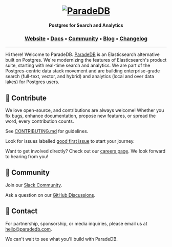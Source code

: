 <h1 align="center">
  <a href="https://paradedb.com"><img src="https://github.com/paradedb/paradedb/raw/dev/docs/logo/readme.svg" alt="ParadeDB"></a>
<br>
</h1>

<p align="center">
  <b>Postgres for Search and Analytics</b> <br />
</p>

<h3 align="center">
  <a href="https://paradedb.com">Website</a> &bull;
  <a href="https://docs.paradedb.com">Docs</a> &bull;
  <a href="https://join.slack.com/t/paradedbcommunity/shared_invite/zt-2lkzdsetw-OiIgbyFeiibd1DG~6wFgTQ">Community</a> &bull;
  <a href="https://paradedb.com/blog">Blog</a> &bull;
  <a href="https://docs.paradedb.com/changelog/">Changelog</a>
</h3>

---

Hi there! Welcome to ParadeDB. [ParadeDB](https://paradedb.com) is an Elasticsearch alternative built on Postgres. We're modernizing the features of Elasticsearch's product suite, starting with real-time search and analytics. We are part of the Postgres-centric data stack movement and are building enterprise-grade search (full-text, vector, and hybrid) and analytics (local and over data lakes) for Postgres users.

## 🤝 Contribute

We love open-source, and contributions are always welcome! Whether you fix bugs, enhance documentation, propose new features, or spread the word, every contribution counts.

See [CONTRIBUTING.md](https://github.com/paradedb/paradedb/blob/dev/CONTRIBUTING.md) for guidelines.

Look for issues labelled [good first issue](https://github.com/paradedb/paradedb/issues?q=is%3Aissue+is%3Aopen+label%3A%22good+first+issue%22) to start your journey.

Want to get involved directly? Check out our [careers page](https://paradedb.notion.site/ParadeDB-Job-Board-50b45af7a2834e22958b171ffa008e00?pvs=4). We look forward to hearing from you! 

## 💬 Community

Join our [Slack Community](https://join.slack.com/t/paradedbcommunity/shared_invite/zt-217mordsh-ielS6BiZf7VW3rqKBFgAlQ).

Ask a question on our [GitHub Discussions](https://github.com/orgs/paradedb/discussions).

## 💌 Contact

For partnership, sponsorship, or media inquiries, please email us at [hello@paradedb.com](mailto:hello@paradedb.com).

We can't wait to see what you'll build with ParadeDB.
